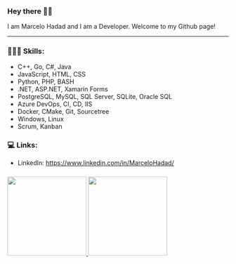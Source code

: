 ### Hey there ✌🏼

I am Marcelo Hadad and I am a Developer. Welcome to my Github page!

<hr></hr>

<h3>👨🏻‍💻 Skills:</h3>

- C++, Go, C#, Java
- JavaScript, HTML, CSS
- Python, PHP, BASH
- .NET, ASP.NET, Xamarin Forms
- PostgreSQL, MySQL, SQL Server, SQLite, Oracle SQL
- Azure DevOps, CI, CD, IIS
- Docker, CMake, Git, Sourcetree
- Windows, Linux
- Scrum, Kanban

<h3> 💻 Links:</h3>
  
- LinkedIn: https://www.linkedin.com/in/MarceloHadad/

<h3></h3>
<div>
<a href="https://github.com/MarceloHadad">
<img height="180em" src="https://github-readme-stats-git-masterrstaa-rickstaa.vercel.app/api/top-langs/?username=MarceloHadad&layout=compact&langs_count=7&theme=gotham"/>
<img height="180em" src="https://github-readme-stats-git-masterrstaa-rickstaa.vercel.app/api?username=MarceloHadad&show_icons=true&theme=gotham&include_all_commits=true&count_private=true"/>
</div>
<!--
**MarceloHadad/MarceloHadad** is a ✨ _special_ ✨ repository because its `README.md` (this file) appears on your GitHub profile.

Here are some ideas to get you started:

- 🔭 I’m currently working on ...
- 🌱 I’m currently learning ...
- 👯 I’m looking to collaborate on ...
- 🤔 I’m looking for help with ...
- 💬 Ask me about ...
- 📫 How to reach me: ...
- 😄 Pronouns: ...
- ⚡ Fun fact: ...
-->
